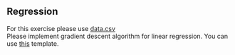 ## Regression
For this exercise please use [data.csv](../data.csv)  
Please implement gradient descent algorithm for linear regression. You can use [this](../gradient_descent_regression_template.py) template.
